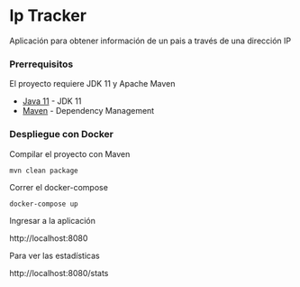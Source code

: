 # Ip Tracker

Aplicación para obtener información de un pais a través de una dirección IP


### Prerrequisitos

El proyecto requiere JDK 11 y Apache Maven
* [Java 11](https://www.oracle.com/technetwork/java/javase/downloads/jdk11-downloads-5066655.html) - JDK 11
* [Maven](https://maven.apache.org/) - Dependency Management


### Despliegue con Docker

Compilar el proyecto con Maven

```
mvn clean package
```

Correr el docker-compose

```
docker-compose up
```

Ingresar a la aplicación 

http://localhost:8080

Para ver las estadísticas

http://localhost:8080/stats
